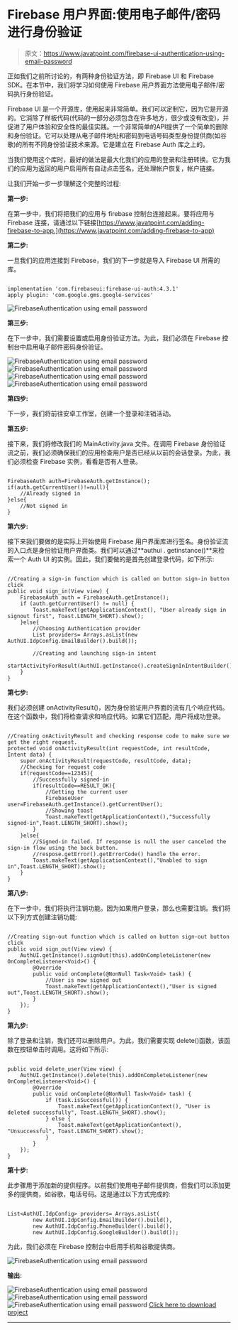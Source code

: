 # Firebase 用户界面:使用电子邮件/密码进行身份验证

> 原文：<https://www.javatpoint.com/firebase-ui-authentication-using-email-password>

正如我们之前所讨论的，有两种身份验证方法，即 Firebase UI 和 Firebase SDK。在本节中，我们将学习如何使用 Firebase 用户界面方法使用电子邮件/密码执行身份验证。

Firebase UI 是一个开源库，使用起来非常简单。我们可以定制它，因为它是开源的。它消除了样板代码(代码的一部分必须包含在许多地方，很少或没有改变)，并促进了用户体验和安全性的最佳实践。一个非常简单的API提供了一个简单的删除和身份验证。它可以处理从电子邮件地址和密码到电话号码类型身份提供商(如谷歌)的所有不同身份验证技术来源。它是建立在 Firebase Auth 库之上的。

当我们使用这个库时，最好的做法是最大化我们的应用的登录和注册转换。它为我们的应用为返回的用户启用所有自动点击签名，还处理帐户恢复，帐户链接。

让我们开始一步一步理解这个完整的过程:

**第一步:**

在第一步中，我们将把我们的应用与 firebase 控制台连接起来。要将应用与 Firebase 连接，请通过以下链接[https://www.javatpoint.com/adding-firebase-to-app.](https://www.javatpoint.com/adding-firebase-to-app)

**第二步:**

一旦我们的应用连接到 Firebase，我们的下一步就是导入 Firebase UI 所需的库。

```

implementation 'com.firebaseui:firebase-ui-auth:4.3.1'
apply plugin: 'com.google.gms.google-services'

```

![FirebaseAuthentication using email password](img/24e007bdfa6ca2552192f1dcfe70b71b.png)

**第三步:**

在下一步中，我们需要设置或启用身份验证方法。为此，我们必须在 Firebase 控制台中启用电子邮件密码身份验证。

![FirebaseAuthentication using email password](img/48f9cf3cf4d6ecd04e05ec982471d364.png)
![FirebaseAuthentication using email password](img/dee732fa8354b0b42cf02c90d0238410.png)
![FirebaseAuthentication using email password](img/bc0d4ee4c8a152d5d0b68df9826d99e4.png)
![FirebaseAuthentication using email password](img/626490c6ecd489539cbb9b96c7995b7a.png)

**第四步:**

下一步，我们将前往安卓工作室，创建一个登录和注销活动。

**第五步:**

接下来，我们将修改我们的 MainActivity.java 文件。在调用 Firebase 身份验证流之前，我们必须确保我们的应用检查用户是否已经从以前的会话登录。为此，我们必须检查 Firebase 实例，看看是否有人登录。

```

FirebaseAuth auth=FirebaseAuth.getInstance();
if(auth.getCurrentUser()!=null){
    //Already signed in 
}else{
    //Not signed in
}

```

**第六步:**

接下来我们要做的是实际上开始使用 Firebase 用户界面库进行签名。身份验证流的入口点是身份验证用户界面类。我们可以通过**authui . getinstance()**来检索一个 Auth UI 的实例。因此，我们要做的是首先创建登录代码，如下所示:

```

//Creating a sign-in function which is called on button sign-in button click
public void sign_in(View view) {
    FirebaseAuth auth = FirebaseAuth.getInstance();
    if (auth.getCurrentUser() != null) {
        Toast.makeText(getApplicationContext(), "User already sign in signout first", Toast.LENGTH_SHORT).show();
    }else{
        //Choosing Authentication provider
        List providers= Arrays.asList(new AuthUI.IdpConfig.EmailBuilder().build());

        //Creating and launching sign-in intent
        startActivityForResult(AuthUI.getInstance().createSignInIntentBuilder().setAvailableProviders(providers).build(),12345);
    }
} 
```

**第七步:**

我们必须创建 onActivityResult()，因为身份验证用户界面的流有几个响应代码。在这个函数中，我们将检查请求和响应代码。如果它们匹配，用户将成功登录。

```

//Creating onActivityResult and checking response code to make sure we get the right request.
protected void onActivityResult(int requestCode, int resultCode, Intent data) {
    super.onActivityResult(requestCode, resultCode, data);
    //Checking for request code
    if(requestCode==12345){
        //Successfully signed-in
        if(resultCode==RESULT_OK){
            //Getting the current user
            FirebaseUser user=FirebaseAuth.getInstance().getCurrentUser();
            //Showing toast
            Toast.makeText(getApplicationContext(),"Successfully signed-in",Toast.LENGTH_SHORT).show();
        }
    }else{
        //Signed-in failed. If response is null the user canceled the sign-in flow using the back button.
        //respose.getError().getErrorCode() handle the error.
        Toast.makeText(getApplicationContext(),"Unabled to sign in",Toast.LENGTH_SHORT).show();
    }
}

```

**第八步:**

在下一步中，我们将执行注销功能。因为如果用户登录，那么也需要注销。我们将以下列方式创建注销功能:

```

//Creating sign-out function which is called on button sign-out button click
public void sign_out(View view) {
    AuthUI.getInstance().signOut(this).addOnCompleteListener(new OnCompleteListener<Void>() {
        @Override
        public void onComplete(@NonNull Task<Void> task) {
            //User is now signed out
            Toast.makeText(getApplicationContext(),"User is signed out",Toast.LENGTH_SHORT).show();
        }
    });
}

```

**第九步:**

除了登录和注销，我们还可以删除用户。为此，我们需要实现 delete()函数，该函数在按钮单击时调用。这将如下所示:

```

public void delete_user(View view) {
    AuthUI.getInstance().delete(this).addOnCompleteListener(new OnCompleteListener<Void>() {
        @Override
        public void onComplete(@NonNull Task<Void> task) {
            if (task.isSuccessful()) {
                Toast.makeText(getApplicationContext(), "User is deleted successfully", Toast.LENGTH_SHORT).show();
            } else {
                Toast.makeText(getApplicationContext(), "Unsuccessful", Toast.LENGTH_SHORT).show();
            }
        }
    });
}

```

**第十步:**

此步骤用于添加新的提供程序。以前我们使用电子邮件提供商，但我们可以添加更多的提供商，如谷歌，电话号码。这是通过以下方式完成的:

```

List<AuthUI.IdpConfig> providers= Arrays.asList(
        new AuthUI.IdpConfig.EmailBuilder().build(),
        new AuthUI.IdpConfig.PhoneBuilder().build(),
        new AuthUI.IdpConfig.GoogleBuilder().build());

```

为此，我们必须在 Firebase 控制台中启用手机和谷歌提供商。

![FirebaseAuthentication using email password](img/86a4742149b46ea84430dbeaf9aa012a.png)

**输出:**

![FirebaseAuthentication using email password](img/e1651a5e3f0b9f19cc8156b8e43a04e3.png)
![FirebaseAuthentication using email password](img/0610fd341e7187a26274d654160b9d14.png)
![FirebaseAuthentication using email password](img/11883fbd5d12fd6daabaa3df4e5fa9da.png)
[Click here to download project](https://static.javatpoint.com/tutorial/firebase/download/FirebaseUIExample1.zip)

* * *